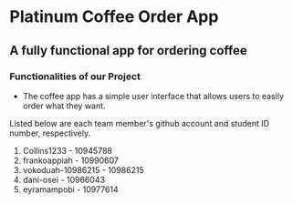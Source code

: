 # Platinum Coffee Order App 
## A fully functional app for ordering coffee


### Functionalities of our Project
* The coffee app has a simple user interface that allows users to easily order what they want.




Listed below are each team member's github account and student ID number, respectively.
1. Collins1233 - 10945788
2. frankoappiah - 10990607
3. vokoduah-10986215 - 10986215
4. dani-osei - 10966043
5. eyramampobi - 10977614
